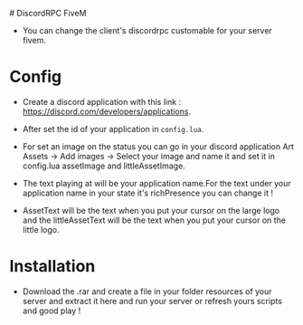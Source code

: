 \# DiscordRPC FiveM

- You can change the client's discordrpc customable for your server fivem.

# Config

- Create a discord application with this link : https://discord.com/developers/applications.

- After set the id of your application in ```config.lua```.

- For set an image on the status you can go in your discord application Art Assets -> Add images -> Select your image and name it and set it in config.lua assetImage and littleAssetImage.

- The text playing at will be your application name.For the text under your application name in your state it's richPresence you can change it !

- AssetText will be the text when you put your cursor on the large logo and the littleAssetText will be the text when you put your cursor on the little logo.

# Installation

- Download the .rar and create a file in your folder resources of your server and extract it here and run your server or refresh yours scripts and good play ! 

